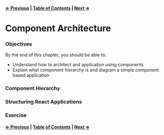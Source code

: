 #### [⇐ Previous](./02-jsx.md) | [Table of Contents](./../readme.md) | [Next ⇒](./04-props_state.md)

# Component Architecture

### Objectives

By the end of this chapter, you should be able to:

- Understand how to architect and application using components
- Explain what component hierarchy is and diagram a simple component based application

### Component Hierarchy

### Structuring React Applications

### Exercise

#### [⇐ Previous](./02-jsx.md) | [Table of Contents](./../readme.md) | [Next ⇒](./04-props_state.md)
